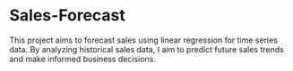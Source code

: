 # Sales-Forecast
This project aims to forecast sales using linear regression for time series data. By analyzing historical sales data, I aim to predict future sales trends and make informed business decisions.

